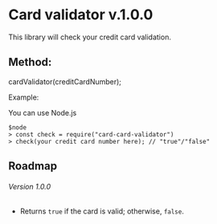 # Card validator v.1.0.0

This library will check your credit card validation.

## Method:

cardValidator(creditCardNumber);

Example:

You can use Node.js

```
$node
> const check = require("card-card-validator")
> check(your credit card number here); // "true"/"false"
```

## Roadmap

###### Version 1.0.0

* Returns ```true``` if the card is valid; otherwise, ```false```.

